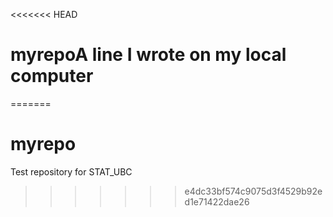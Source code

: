 <<<<<<< HEAD
# myrepoA line I wrote on my local computer
=======
# myrepo
Test repository for STAT_UBC
>>>>>>> e4dc33bf574c9075d3f4529b92ed1e71422dae26
